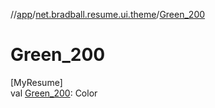 //[app](../../index.md)/[net.bradball.resume.ui.theme](index.md)/[Green_200](-green_200.md)

# Green_200

[MyResume]\
val [Green_200](-green_200.md): Color
